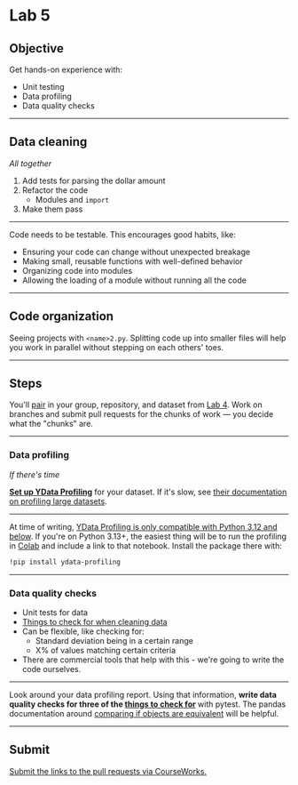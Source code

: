 # Lab 5

## Objective

Get hands-on experience with:

- Unit testing
- Data profiling
- Data quality checks

---

## Data cleaning

_All together_

1. Add tests for parsing the dollar amount
1. Refactor the code
   - Modules and `import`
1. Make them pass

---

Code needs to be testable. This encourages good habits, like:

- Ensuring your code can change without unexpected breakage
- Making small, reusable functions with well-defined behavior
- Organizing code into modules
- Allowing the loading of a module without running all the code

---

## Code organization

Seeing projects with `<name>2.py`. Splitting code up into smaller files will help you work in parallel without stepping on each others' toes.

---

## Steps

You'll [pair](../docs/pairing.md) in your group, repository, and dataset from [Lab 4](lab_04.md). Work on branches and submit pull requests for the chunks of work — you decide what the "chunks" are.

---

### Data profiling

_If there's time_

[**Set up YData Profiling**](../examples/profiling/profiling.ipynb#ydata-profiling) for your dataset. If it's slow, see [their documentation on profiling large datasets](https://docs.profiling.ydata.ai/latest/features/big_data/).

---

At time of writing, [YData Profiling is only compatible with Python 3.12 and below](https://github.com/ydataai/ydata-profiling/issues/1695). If you're on Python 3.13+, the easiest thing will be to run the profiling in [Colab](https://colab.research.google.com/) and include a link to that notebook. Install the package there with:

```sh
!pip install ydata-profiling
```

---

### Data quality checks

- Unit tests for data
- [Things to check for when cleaning data](https://computing-in-context.afeld.me/lecture_17.html#data-cleaning)
- Can be flexible, like checking for:
  - Standard deviation being in a certain range
  - X% of values matching certain criteria
- There are commercial tools that help with this - we're going to write the code ourselves.

---

Look around your data profiling report. Using that information, **write data quality checks for three of the [things to check for](https://computing-in-context.afeld.me/lecture_17.html#things-to-check-for)** with pytest. The pandas documentation around [comparing if objects are equivalent](https://pandas.pydata.org/docs/user_guide/basics.html#comparing-if-objects-are-equivalent) will be helpful.

---

## Submit

[Submit the links to the pull requests via CourseWorks.](https://courseworks2.columbia.edu/courses/210480/assignments)
